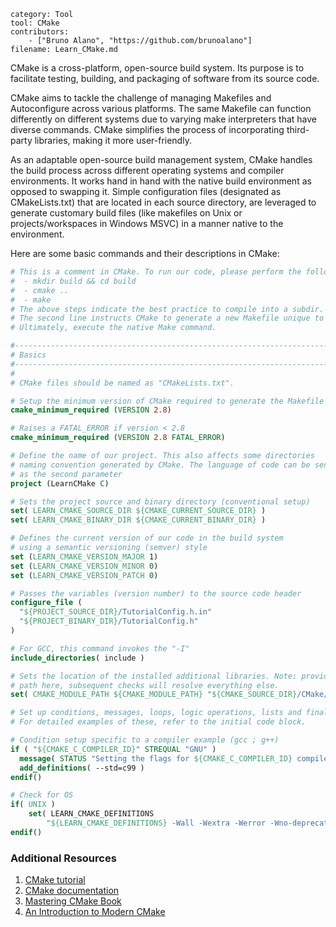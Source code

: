 ```
category: Tool
tool: CMake
contributors:
    - ["Bruno Alano", "https://github.com/brunoalano"]
filename: Learn_CMake.md
```

CMake is a cross-platform, open-source build system. Its purpose is to facilitate testing, building, and packaging of software from its source code.

CMake aims to tackle the challenge of managing Makefiles and Autoconfigure across various platforms. The same Makefile can function differently on different systems due to varying make interpreters that have diverse commands. CMake simplifies the process of incorporating third-party libraries, making it more user-friendly.

As an adaptable open-source build management system, CMake handles the build process across different operating systems and compiler environments. It works hand in hand with the native build environment as opposed to swapping it. Simple configuration files (designated as CMakeLists.txt) that are located in each source directory, are leveraged to generate customary build files (like makefiles on Unix or projects/workspaces in Windows MSVC) in a manner native to the environment.

Here are some basic commands and their descriptions in CMake:

```cmake
# This is a comment in CMake. To run our code, please perform the following commands:
#  - mkdir build && cd build
#  - cmake ..
#  - make
# The above steps indicate the best practice to compile into a subdir.
# The second line instructs CMake to generate a new Makefile unique to the OS.
# Ultimately, execute the native Make command.

#------------------------------------------------------------------------------
# Basics
#------------------------------------------------------------------------------
#
# CMake files should be named as "CMakeLists.txt".

# Setup the minimum version of CMake required to generate the Makefile
cmake_minimum_required (VERSION 2.8)

# Raises a FATAL_ERROR if version < 2.8
cmake_minimum_required (VERSION 2.8 FATAL_ERROR)

# Define the name of our project. This also affects some directories
# naming convention generated by CMake. The language of code can be sent
# as the second parameter
project (LearnCMake C)

# Sets the project source and binary directory (conventional setup)
set( LEARN_CMAKE_SOURCE_DIR ${CMAKE_CURRENT_SOURCE_DIR} )
set( LEARN_CMAKE_BINARY_DIR ${CMAKE_CURRENT_BINARY_DIR} )

# Defines the current version of our code in the build system
# using a semantic versioning (semver) style
set (LEARN_CMAKE_VERSION_MAJOR 1)
set (LEARN_CMAKE_VERSION_MINOR 0)
set (LEARN_CMAKE_VERSION_PATCH 0)

# Passes the variables (version number) to the source code header
configure_file (
  "${PROJECT_SOURCE_DIR}/TutorialConfig.h.in"
  "${PROJECT_BINARY_DIR}/TutorialConfig.h"
)

# For GCC, this command invokes the "-I"
include_directories( include )

# Sets the location of the installed additional libraries. Note: provide includes
# path here, subsequent checks will resolve everything else.
set( CMAKE_MODULE_PATH ${CMAKE_MODULE_PATH} "${CMAKE_SOURCE_DIR}/CMake/modules/" )

# Set up conditions, messages, loops, logic operations, lists and finally compile and link the libraries.
# For detailed examples of these, refer to the initial code block.

# Condition setup specific to a compiler example (gcc ; g++)
if ( "${CMAKE_C_COMPILER_ID}" STREQUAL "GNU" )
  message( STATUS "Setting the flags for ${CMAKE_C_COMPILER_ID} compiler" )
  add_definitions( --std=c99 )
endif()

# Check for OS
if( UNIX )
    set( LEARN_CMAKE_DEFINITIONS
        "${LEARN_CMAKE_DEFINITIONS} -Wall -Wextra -Werror -Wno-deprecated-declarations -Wno-unused-parameter -Wno-comment" )
endif()
```

### Additional Resources

1. [CMake tutorial](https://cmake.org/cmake-tutorial/)
2. [CMake documentation](https://cmake.org/documentation/)
3. [Mastering CMake Book](http://amzn.com/1930934319/)
4. [An Introduction to Modern CMake](https://cliutils.gitlab.io/modern-cmake/)

<br>
